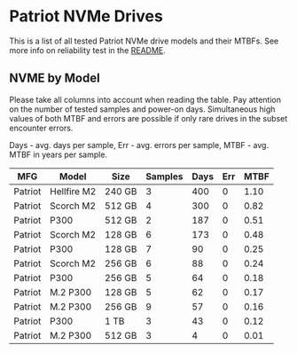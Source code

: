 Patriot NVMe Drives
===================

This is a list of all tested Patriot NVMe drive models and their MTBFs. See more
info on reliability test in the [README](https://github.com/linuxhw/SMART).

NVME by Model
------------

Please take all columns into account when reading the table. Pay attention on the
number of tested samples and power-on days. Simultaneous high values of both MTBF
and errors are possible if only rare drives in the subset encounter errors.

Days - avg. days per sample,
Err  - avg. errors per sample,
MTBF - avg. MTBF in years per sample.

| MFG       | Model              | Size   | Samples | Days  | Err   | MTBF |
|-----------|--------------------|--------|---------|-------|-------|------|
| Patriot   | Hellfire M2        | 240 GB | 3       | 400   | 0     | 1.10   |
| Patriot   | Scorch M2          | 512 GB | 4       | 300   | 0     | 0.82   |
| Patriot   | P300               | 512 GB | 2       | 187   | 0     | 0.51   |
| Patriot   | Scorch M2          | 128 GB | 6       | 173   | 0     | 0.48   |
| Patriot   | P300               | 128 GB | 7       | 90    | 0     | 0.25   |
| Patriot   | Scorch M2          | 256 GB | 6       | 88    | 0     | 0.24   |
| Patriot   | P300               | 256 GB | 5       | 64    | 0     | 0.18   |
| Patriot   | M.2 P300           | 128 GB | 5       | 62    | 0     | 0.17   |
| Patriot   | M.2 P300           | 256 GB | 9       | 57    | 0     | 0.16   |
| Patriot   | P300               | 1 TB   | 3       | 43    | 0     | 0.12   |
| Patriot   | M.2 P300           | 512 GB | 3       | 4     | 0     | 0.01   |
